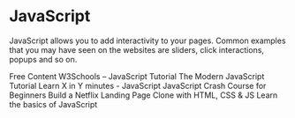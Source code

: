 # JavaScript

JavaScript allows you to add interactivity to your pages. Common examples that you may have seen on the websites are sliders, click interactions, popups and so on.

<ResourceGroupTitle>Free Content</ResourceGroupTitle>
<BadgeLink badgeText='Read' colorScheme="yellow" href='https://www.w3schools.com/js/'>W3Schools – JavaScript Tutorial</BadgeLink>
<BadgeLink badgeText='Read' colorScheme="yellow" href='https://javascript.info/'>The Modern JavaScript Tutorial</BadgeLink>
<BadgeLink badgeText='Read' colorScheme='yellow' href='https://learnxinyminutes.com/docs/javascript/'>Learn X in Y minutes - JavaScript</BadgeLink>
<BadgeLink badgeText='Watch' href='https://youtu.be/hdI2bqOjy3c?t=2'>JavaScript Crash Course for Beginners</BadgeLink>
<BadgeLink badgeText='Watch' href='https://youtu.be/P7t13SGytRk?t=22'>Build a Netflix Landing Page Clone with HTML, CSS & JS</BadgeLink>
<BadgeLink badgeText='Course' colorScheme='green' href='https://github.com/workshopper/javascripting'>Learn the basics of JavaScript</BadgeLink>

